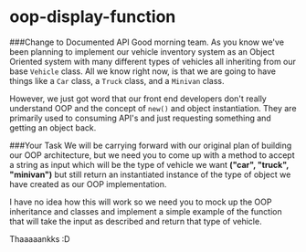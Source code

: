 # oop-display-function

###Change to Documented API
Good morning team. As you know we've been planning to implement our vehicle inventory system as an Object Oriented system with many different types of vehicles all inheriting from our base `Vehicle` class. All we know right now, is that we are going to have things like a `Car` class, a `Truck` class, and a `Minivan` class.

However, we just got word that our front end developers don't really understand OOP and the concept of `new()` and object instantiation. They are primarily used to consuming API's and just requesting something and getting an object back.

###Your Task
We will be carrying forward with our original plan of building our OOP architecture, but we need you to come up with a method to accept a string as input which will be the type of vehicle we want __("car", "truck", "minivan")__ but still return an instantiated instance of the type of object we have created as our OOP implementation.

I have no idea how this will work so we need you to mock up the OOP inheritance and classes and implement a simple example of the function that will take the input as described and return that type of vehicle.

Thaaaaankks :D
